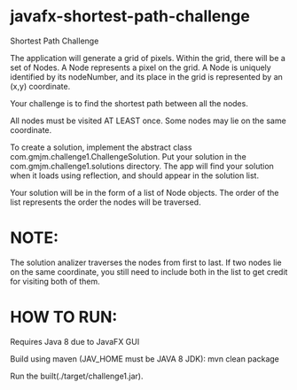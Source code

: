 javafx-shortest-path-challenge
==============================

Shortest Path Challenge

The application will generate a grid of pixels.  Within the grid, there will be a set of Nodes.
A Node represents a pixel on the grid.  A Node is uniquely identified by its nodeNumber, and its place in the grid is represented by an (x,y) coordinate.

Your challenge is to find the shortest path between all the nodes.

All nodes must be visited AT LEAST once.  Some nodes may lie on the same coordinate.

To create a solution, implement the abstract class com.gmjm.challenge1.ChallengeSolution.  Put your solution in the com.gmjm.challenge1.solutions directory.  The app will find your solution when it loads using reflection, and should appear in the solution list.

Your solution will be in the form of a list of Node objects.  The order of the list represents the order the nodes will be traversed.

NOTE:
===
The solution analizer traverses the nodes from first to last.  If two nodes lie on the same coordinate, you still need to include both in the list to get credit for visiting both of them.

HOW TO RUN:
===

Requires Java 8 due to JavaFX GUI

Build using maven (JAV_HOME must be JAVA 8 JDK):
mvn clean package

Run the built(./target/challenge1.jar).
